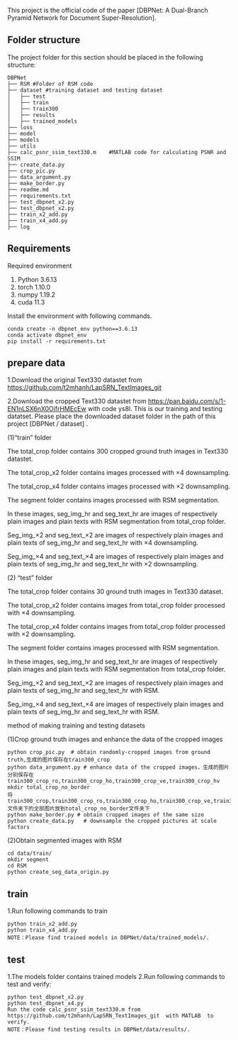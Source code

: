 This project is the official code of the paper [DBPNet: A Dual-Branch Pyramid Network for Document Super-Resolution].

## Folder structure

The project folder for this section should be placed in the following structure:

```
DBPNet
├── RSM	#Folder of RSM code
├── dataset	#training dataset and testing dataset
│   ├── test 
│   ├── train 
│   ├── train300
│   ├── results
│   ├── trained_models
├── loss	
├── model	
├── models	
├── utils	
├── calc_psnr_ssim_text330.m	#MATLAB code for calculating PSNR and SSIM
├── create_data.py
├── crop_pic.py	
├── data_argument.py
├── make_border.py
├── readme.md
├── requirements.txt
├── test_dbpnet_x2.py	
├── test_dbpnet_x2.py	
├── train_x2_add.py 	
├── train_x4_add.py 	
├── log		  
```

## Requirements

Required environment

1. Python 3.6.13
2. torch 1.10.0
3. numpy 1.19.2
4. cuda 11.3

Install the environment with following commands.

```
conda create -n dbpnet_env python==3.6.13
conda activate dbpnet_env
pip install -r requirements.txt
```

## prepare data

1.Download the original Text330 datastet from https://github.com/t2mhanh/LapSRN_TextImages_git

2.Download the cropped Text330 datastet from https://pan.baidu.com/s/1-EN1nLSX6nX0OifrHMEcEw with code ys8l. This is our
training and testing datatset. Please place the downloaded dataset folder in the path of this project [DBPNet / dataset]
.

(1)“train” folder

The total_crop folder contains 300 cropped ground truth images in Text330 datastet.

The total_crop_x2 folder contains images processed with ×4 downsampling.

The total_crop_x4 folder contains images processed with ×2 downsampling.

The segment folder contains images processed with RSM segmentation.

In these images, seg_img_hr and seg_text_hr are images of respectively plain images and plain texts with RSM
segmentation from total_crop folder.

Seg_img_×2 and seg_text_×2 are images of respectively plain images and plain texts of seg_img_hr and seg_text_hr with ×4
downsampling.

Seg_img_×4 and seg_text_×4 are images of respectively plain images and plain texts of seg_img_hr and seg_text_hr with ×2
downsampling.

(2) “test” folder

The total_crop folder contains 30 ground truth images in Text330 dataset.

The total_crop_x2 folder contains images from total_crop folder processed with ×4 downsampling.

The total_crop_x4 folder contains images from total_crop folder processed with ×2 downsampling.

The segment folder contains images processed with RSM segmentation.

In these images, seg_img_hr and seg_text_hr are images of respectively plain images and plain texts with RSM
segmentation from total_crop folder.

Seg_img_×2 and seg_text_×2 are images of respectively plain images and plain texts of seg_img_hr and seg_text_hr with
RSM.

Seg_img_×4 and seg_text_×4 are images of respectively plain images and plain texts of seg_img_hr and seg_text_hr with
RSM.

method of making training and testing datasets

(1)Crop ground truth images and enhance the data of the cropped images

```
python crop_pic.py  # obtain randomly-cropped images from ground truth,生成的图片保存在train300_crop
python data_argument.py # enhance data of the cropped images，生成的图片分别保存在train300_crop_ro,train300_crop_ho,train300_crop_ve,train300_crop_hv
mkdir total_crop_no_border
将train300_crop,train300_crop_ro,train300_crop_ho,train300_crop_ve,train300_crop_hv文件夹下的全部图片放到total_crop_no_border文件夹下
python make_border.py # obtain cropped images of the same size
python create_data.py   # downsample the cropped pictures at scale factors
```

(2)Obtain segmented images with RSM

```
cd data/train/ 
mkdir segment
cd RSM
python create_seg_data_origin.py
```

## train

1.Run following commands to train

```
python train_x2_add.py
python train_x4_add.py
NOTE：Please find trained models in DBPNet/data/trained_models/.
```

## test

1.The models folder contains trained models 2.Run following commands to test and verify:

```
python test_dbpnet_x2.py  
python test_dbpnet_x4.py  
Run the code calc_psnr_ssim_text330.m from https://github.com/t2mhanh/LapSRN_TextImages_git  with MATLAB  to verify.
NOTE：Please find testing results in DBPNet/data/results/.
```

